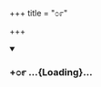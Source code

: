 +++
title = "೦೯"

+++

<div class="js_include" includetitle="true" newlevelforh1="3" unfilled url="/mahAbhAratam/kAvyam/bhAShAntaram/kn/kumAra-vyAsa-bhArata/vishvAsa-prastuti/09_shalya/09/_index.md">
<details open><summary><h3>+೦೯ ...{Loading}...</h3></summary>
</details>
</div>